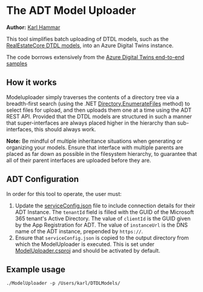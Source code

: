 # The ADT Model Uploader

**Author:** [Karl Hammar](https://karlhammar.com)

This tool simplifies batch uploading of DTDL models, such as the [RealEstateCore DTDL models](https://github.com/Azure/opendigitaltwins-building), into an Azure Digital Twins instance.

The code borrows extensively from the [Azure Digital Twins end-to-end samples](https://docs.microsoft.com/sv-se/samples/azure-samples/digital-twins-samples/digital-twins-samples/)

## How it works

Modeluploader simply traverses the contents of a directory tree via a breadth-first search (using the .NET [Directory.EnumerateFiles](https://docs.microsoft.com/en-us/dotnet/api/system.io.directory.enumeratefiles?view=netcore-3.1) method) to select files for upload, and then uploads them one at a time using the ADT REST API. Provided that the DTDL models are structured in such a manner that super-interfaces are always placed higher in the hierarchy than sub-interfaces, this should always work. 

**Note:** Be mindful of multiple inheritance situations when generating or organizing your models. Ensure that interface with multiple parents are placed as far down as possible in the filesystem hierarchy, to guarantee that all of their parent interfaces are uploaded before they are.

## ADT Configuration

In order for this tool to operate, the user must:

1. Update the [serviceConfig.json](serviceConfig.json) file to include connection details for their ADT Instance. The `tenantId` field is filled with the GUID of the Microsoft 365 tenant's Active Directory. The value of `clientId` is the GUID given by the App Registration for ADT. The value of `instanceUrl` is the DNS name of the ADT instance, prepended by `https://`.
2. Ensure that `serviceConfig.json` is copied to the output directory from which the ModelUploader is executed. This is set under [ModelUploader.csproj](ModelUploader.csproj) and should be activated by default.

## Example usage

`./ModelUploader -p /Users/karl/DTDLModels/`